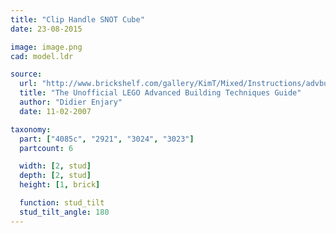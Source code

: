 ```yaml
---
title: "Clip Handle SNOT Cube"
date: 23-08-2015

image: image.png
cad: model.ldr

source:
  url: "http://www.brickshelf.com/gallery/KimT/Mixed/Instructions/advbuilding.pdf"
  title: "The Unofficial LEGO Advanced Building Techniques Guide"
  author: "Didier Enjary"
  date: 11-02-2007

taxonomy:
  part: ["4085c", "2921", "3024", "3023"]
  partcount: 6

  width: [2, stud]
  depth: [2, stud]
  height: [1, brick]

  function: stud_tilt
  stud_tilt_angle: 180
---
```


